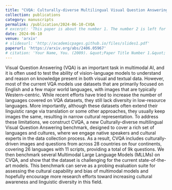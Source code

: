 ```yaml
---
title: "CVQA: Culturally-diverse Multilingual Visual Question Answering Benchmark"
collection: publications
category: manuscripts
permalink: /publication/2024-06-10-CVQA
# excerpt: 'This paper is about the number 1. The number 2 is left for future work.'
date: 2024-06-10
venue: 'arxiv'
# slidesurl: 'http://academicpages.github.io/files/slides1.pdf'
paperurl: 'https://arxiv.org/abs/2406.05967'
# citation: 'Your Name, You. (2009). &quot;Paper Title Number 1.&quot; <i>Journal 1</i>. 1(1).'
---
```


Visual Question Answering (VQA) is an important task in multimodal AI, and it is often used to test the ability of vision-language models to understand and reason on knowledge present in both visual and textual data. However, most of the current VQA models use datasets that are primarily focused on English and a few major world languages, with images that are typically Western-centric. While recent efforts have tried to increase the number of languages covered on VQA datasets, they still lack diversity in low-resource languages. More importantly, although these datasets often extend their linguistic range via translation or some other approaches, they usually keep images the same, resulting in narrow cultural representation. To address these limitations, we construct CVQA, a new Culturally-diverse multilingual Visual Question Answering benchmark, designed to cover a rich set of languages and cultures, where we engage native speakers and cultural experts in the data collection process. As a result, CVQA includes culturally-driven images and questions from across 28 countries on four continents, covering 26 languages with 11 scripts, providing a total of 9k questions. We then benchmark several Multimodal Large Language Models (MLLMs) on CVQA, and show that the dataset is challenging for the current state-of-the-art models. This benchmark can serve as a probing evaluation suite for assessing the cultural capability and bias of multimodal models and hopefully encourage more research efforts toward increasing cultural awareness and linguistic diversity in this field.

